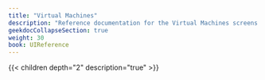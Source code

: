 ```yaml
---
title: "Virtual Machines"
description: "Reference documentation for the Virtual Machines screens."
geekdocCollapseSection: true
weight: 30
book: UIReference
---
```


{{< children depth="2" description="true" >}}
